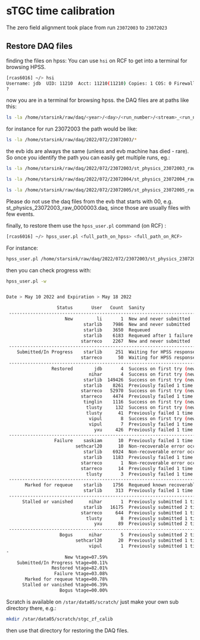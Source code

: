 

# sTGC time calibration 

The zero field alignment took place from run `23072003` to `23072023`

## Restore DAQ files

finding the files on hpss:
You can use `hsi` on RCF to get into a terminal for browsing HPSS.

```sh
[rcas6016] ~/> hsi
Username: jdb  UID: 11210  Acct: 11210(11210) Copies: 1 COS: 0 Firewall: off [hsi.8.3.0.p0 Thu Jun 10 07:40:52 EDT 2021]
? 
```

now you are in a terminal for browsing hpss.
the DAQ files are at paths like this:

```sh
ls -la /home/starsink/raw/daq/<year>/<day>/<run_number>/<stream>_<run_number>_<raw|adc>_<evb_id>.daq
```

for instance for run 23072003 the path would be like:

```sh
ls -la /home/starsink/raw/daq/2022/072/23072003/*
```

the evb ids are always the same (unless and evb machine has died - rare). So once you identify the path you can easily get multiple runs, eg.:

```sh
ls -la /home/starsink/raw/daq/2022/072/23072003/st_physics_23072003_raw_1000006.daq

ls -la /home/starsink/raw/daq/2022/072/23072004/st_physics_23072004_raw_1000006.daq

ls -la /home/starsink/raw/daq/2022/072/23072005/st_physics_23072005_raw_1000006.daq
```

Please do not use the daq files from the evb that starts with 00, e.g. st_physics_23072003_raw_0000003.daq, since those are usually files with few events.

finally, to restore them use the `hpss_user.pl` command (on RCF) :

```sh
[rcas6016] ~/> hpss_user.pl <full_path_on_hpss> <full_path_on_RCF>
```

For instance:

```sh
hpss_user.pl /home/starsink/raw/daq/2022/072/23072003/st_physics_23072003_raw_1000006.daq /star/data03/pwg/jdb/FWD/daq/st_physics_23072003_raw_1000006.daq
```

then you can check progress with:

```sh
hpss_user.pl -w


Date > May 10 2022 and Expiration > May 18 2022

                   Status       User   Count  Sanity
 ---------------------------------------------------------------------------
                      New         li       1  New and never submitted
                             starlib    7986  New and never submitted
                             starlib    3650  Requeued
                             starlib    6183  Requeued after 1 failure
                            starreco    2267  New and never submitted
 ---------------------------------------------------------------------------
    Submitted/In Progress    starlib     251  Waiting for HPSS response (new mode)
                            starreco      50  Waiting for HPSS response (new mode)
 ---------------------------------------------------------------------------
                 Restored        jdb       4  Success on first try (new mode)
                               nihar       4  Success on first try (new mode)
                             starlib  149426  Success on first try (new mode)
                             starlib    8261  Previously failed 1 time
                            starreco   52970  Success on first try (new mode)
                            starreco    4474  Previously failed 1 time
                             tinglin    1116  Success on first try (new mode)
                              tlusty     132  Success on first try (new mode)
                              tlusty      41  Previously failed 1 time
                               vipul       8  Success on first try (new mode)
                               vipul       7  Previously failed 1 time
                                 yxu     426  Previously failed 1 time
 ---------------------------------------------------------------------------
                  Failure    saskiam      10  Previously failed 1 time
                          sethcarl20      10  Non-recoverable error occured (new mode)
                             starlib    6924  Non-recoverable error occured (new mode)
                             starlib    1183  Previously failed 1 time
                            starreco       1  Non-recoverable error occured (new mode)
                            starreco      14  Previously failed 1 time
                              tlusty       3  Previously failed 1 time
 ---------------------------------------------------------------------------
       Marked for requeue    starlib    1756  Requeued known recoverable (new mode)
                             starlib     313  Previously failed 1 time
 ---------------------------------------------------------------------------
      Stalled or vanished      nihar       1  Previously submitted 1 time
                             starlib   16175  Previously submitted 2 times
                            starreco     644  Previously submitted 1 time
                              tlusty       8  Previously submitted 1 time
                                 yxu      89  Previously submitted 2 times
 ---------------------------------------------------------------------------
                    Bogus      nihar       5  Previously submitted 2 times
                          sethcarl20      20  Previously submitted 1 time
                               vipul       1  Previously submitted 1 time
-
                      New %tage=07.59%
    Submitted/In Progress %tage=00.11%
                 Restored %tage=82.01%
                  Failure %tage=03.08%
       Marked for requeue %tage=00.78%
      Stalled or vanished %tage=06.39%
                    Bogus %tage=00.00%
```


Scratch is available on `/star/data05/scratch/`
just make your own sub directory there, e.g.:

```sh
mkdir /star/data05/scratch/stgc_zf_calib
```

then use that directory for restoring the DAQ files.